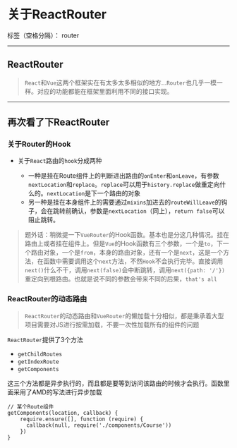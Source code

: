 ﻿# 关于ReactRouter

标签（空格分隔）： router

---

## ReactRouter
> `React`和`Vue`这两个框架实在有太多太多相似的地方...`Router`也几乎一模一样。对应的功能都能在框架里面利用不同的接口实现。

---
## 再次看了下ReactRouter
### 关于Router的Hook
- 关于`React`路由的`hook`分成两种

    - 一种是挂在Route组件上的判断进出路由的`onEnter`和`onLeave`，有参数`nextLocation`和`replace`。`replace`可以用于`history.replace`做重定向什么的。`nextLocation`是下一个路由的对象
    - 另一种是挂在本身组件上的需要通过`mixins`加进去的`routeWillLeave`的钩子，会在跳转前确认，参数是`nextLocation`（同上），`return false`可以阻止跳转。
    
> 题外话：稍微提一下`VueRouter`的Hook函数。基本也是分这几种情况。挂在路由上或者挂在组件上。但是`Vue`的Hook函数有三个参数，一个是`to`，下一个路由对象，一个是`from`，本身的路由对象，还有一个是`next`，这是一个方法，在函数中需要调用这个`next`方法，不然`Hook`不会执行完毕。直接调用`next()`什么不干，调用`next(false)`会中断跳转，调用`next({path: '/'})`重定向到根路由。也就是说不同的参数会带来不同的后果，`that's all`

### ReactRouter的动态路由
> `ReactRouter`的动态路由和`VueRouter`的懒加载十分相似，都是秉承着大型项目需要对JS进行按需加载，不要一次性加载所有的组件的问题

`ReactRouter`提供了3个方法
- `getChildRoutes`
- `getIndexRoute`
- `getComponents`

这三个方法都是异步执行的，而且都是要等到访问该路由的时候才会执行。函数里面采用了AMD的写法进行异步加载

    // 某个Route组件
    getComponents(location, callback) {
        require.ensure([], function (require) {
          callback(null, require('./components/Course'))
        })
    }

